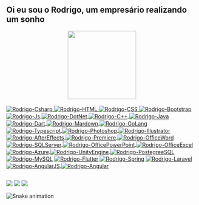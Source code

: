 ## Oi eu sou o Rodrigo, um empresário realizando um sonho
<div align="center">
  <a href="https://github.com/rodrigocsdev">
  <img height="180em" src="https://github-readme-stats.vercel.app/api?username=rodrigocsdev&show_icons=true&include_all_commits=true&count_private=true"/>
  <!-- <img height="180em" src="https://github-readme-stats.vercel.app/api/top-langs/?username=rodrigocsdev"/>   -->
</div>
  
<div style="display: inline_block"><br>
  <img align="center" alt="Rodrigo-Csharp"  src="https://img.shields.io/badge/C%23-239120?style=for-the-badge&logo=c-sharp&logoColor=white">  
  <img align="center" alt="Rodrigo-HTML"  src="https://img.shields.io/badge/HTML-239120?style=for-the-badge&logo=html5&logoColor=white">
  <img align="center" alt="Rodrigo-CSS"  src="https://img.shields.io/badge/CSS-239120?&style=for-the-badge&logo=css3&logoColor=white">  
  <img align="center" alt="Rodrigo-Bootstrap"  src="https://img.shields.io/badge/Bootstrap-563D7C?style=for-the-badge&logo=bootstrap&logoColor=white">
  <img align="center" alt="Rodrigo-Js"  src="https://img.shields.io/badge/JavaScript-F7DF1E?style=for-the-badge&logo=javascript&logoColor=black">
  <img align="center" alt="Rodrigo-DotNet"  src="https://img.shields.io/badge/.NET-5C2D91?style=for-the-badge&logo=.net&logoColor=white">    
  <img align="center" alt="Rodrigo-C++"  src="https://img.shields.io/badge/C%2B%2B-00599C?style=for-the-badge&logo=c%2B%2B&logoColor=white">  
  <img align="center" alt="Rodrigo-Java"  src="https://img.shields.io/badge/Java-ED8B00?style=for-the-badge&logo=java&logoColor=white">
  <img align="center" alt="Rodrigo-Dart"  src="https://img.shields.io/badge/Dart-0175C2?style=for-the-badge&logo=dart&logoColor=white">
  <img align="center" alt="Rodrigo-Mardown"  src="https://img.shields.io/badge/Markdown-000000?style=for-the-badge&logo=markdown&logoColor=white">
  <img align="center" alt="Rodrigo-GoLang"  src="https://img.shields.io/badge/Go-00ADD8?style=for-the-badge&logo=go&logoColor=white">
  <img align="center" alt="Rodrigo-Typescript"  src="https://img.shields.io/badge/TypeScript-007ACC?style=for-the-badge&logo=typescript&logoColor=white">
  <img align="center" alt="Rodrigo-Photoshop"  src="https://aleen42.github.io/badges/src/photoshop.svg">
  <img align="center" alt="Rodrigo-Illustrator"  src="https://aleen42.github.io/badges/src/illustrator.svg">
  <img align="center" alt="Rodrigo-AfterEffects"  src="https://aleen42.github.io/badges/src/after_effects.svg">
  <img align="center" alt="Rodrigo-Premiere"  src="https://aleen42.github.io/badges/src/premiere.svg">
  <img align="center" alt="Rodrigo-OfficeWord"  src="https://img.shields.io/badge/Microsoft_Word-2B579A?style=for-the-badge&logo=microsoft-word&logoColor=white">
  <img align="center" alt="Rodrigo-SQLServer"  src="https://img.shields.io/badge/Microsoft_SQL_Server-CC2927?style=for-the-badge&logo=microsoft-sql-server&logoColor=white">
  <img align="center" alt="Rodrigo-OfficePowerPoint"  src="https://img.shields.io/badge/Microsoft_PowerPoint-B7472A?style=for-the-badge&logo=microsoft-powerpoint&logoColor=white">
  <img align="center" alt="Rodrigo-OfficeExcel"  src="https://img.shields.io/badge/Microsoft_Excel-217346?style=for-the-badge&logo=microsoft-excel&logoColor=white">
  <img align="center" alt="Rodrigo-Azure"  src="https://img.shields.io/badge/Microsoft_Azure-0089D6?style=for-the-badge&logo=microsoft-azure&logoColor=white">
  <img align="center" alt="Rodrigo-UnityEngine"  src="https://img.shields.io/badge/Unity-100000?style=for-the-badge&logo=unity&logoColor=white">
  <img align="center" alt="Rodrigo-PostegreeSQL"  src="https://img.shields.io/badge/PostgreSQL-316192?style=for-the-badge&logo=postgresql&logoColor=white">
  <img align="center" alt="Rodrigo-MySQL"  src="https://img.shields.io/badge/MySQL-00000F?style=for-the-badge&logo=mysql&logoColor=white">
  <img align="center" alt="Rodrigo-Flutter"  src="https://img.shields.io/badge/Flutter-02569B?style=for-the-badge&logo=flutter&logoColor=white">
  <img align="center" alt="Rodrigo-Spring"  src="https://img.shields.io/badge/Spring-6DB33F?style=for-the-badge&logo=spring&logoColor=white">
  <img align="center" alt="Rodrigo-Laravel"  src="https://img.shields.io/badge/Laravel-FF2D20?style=for-the-badge&logo=laravel&logoColor=white">
  <img align="center" alt="Rodrigo-AngularJS"  src="https://img.shields.io/badge/AngularJS-E23237?style=for-the-badge&logo=angularjs&logoColor=white">
  <img align="center" alt="Rodrigo-Angular"  src="https://img.shields.io/badge/Angular-DD0031?style=for-the-badge&logo=angular&logoColor=white">
</div>
  
  ##
 
<div>   
  <a href="https://instagram.com/frontbeauty" target="_blank"><img src="https://img.shields.io/badge/-Instagram-%23E4405F?style=for-the-badge&logo=instagram&logoColor=white" target="_blank"></a> 	  
  <a href = "mailto:carvalhosantos.rodrigo@gmail.com"><img src="https://img.shields.io/badge/-Gmail-%23333?style=for-the-badge&logo=gmail&logoColor=white" target="_blank"></a>
  <a href="https://www.linkedin.com/in/rodrigo-cs/" target="_blank"><img src="https://img.shields.io/badge/-LinkedIn-%230077B5?style=for-the-badge&logo=linkedin&logoColor=white" target="_blank"></a> 
 
  ![Snake animation](https://github.com/rodrigocsdev/rodrigocsdev/blob/output/github-contribution-grid-snake.svg)
 
</div>
